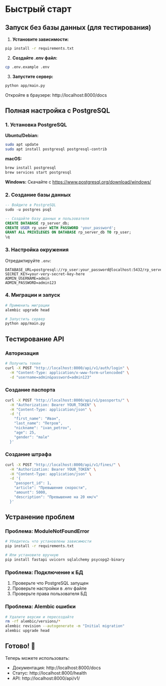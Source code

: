 # Быстрый старт

## Запуск без базы данных (для тестирования)

1. **Установите зависимости:**
```bash
pip install -r requirements.txt
```

2. **Создайте .env файл:**
```bash
cp .env.example .env
```

3. **Запустите сервер:**
```bash
python app/main.py
```

Откройте в браузере: http://localhost:8000/docs

## Полная настройка с PostgreSQL

### 1. Установка PostgreSQL

**Ubuntu/Debian:**
```bash
sudo apt update
sudo apt install postgresql postgresql-contrib
```

**macOS:**
```bash
brew install postgresql
brew services start postgresql
```

**Windows:**
Скачайте с https://www.postgresql.org/download/windows/

### 2. Создание базы данных

```sql
-- Войдите в PostgreSQL
sudo -u postgres psql

-- Создайте базу данных и пользователя
CREATE DATABASE rp_server_db;
CREATE USER rp_user WITH PASSWORD 'your_password';
GRANT ALL PRIVILEGES ON DATABASE rp_server_db TO rp_user;
\q
```

### 3. Настройка окружения

Отредактируйте `.env`:
```env
DATABASE_URL=postgresql://rp_user:your_password@localhost:5432/rp_server_db
SECRET_KEY=your-very-secret-key-here
ADMIN_USERNAME=admin
ADMIN_PASSWORD=admin123
```

### 4. Миграции и запуск

```bash
# Применить миграции
alembic upgrade head

# Запустить сервер
python app/main.py
```

## Тестирование API

### Авторизация

```bash
# Получить токен
curl -X POST "http://localhost:8000/api/v1/auth/login" \
  -H "Content-Type: application/x-www-form-urlencoded" \
  -d "username=admin&password=admin123"
```

### Создание паспорта

```bash
curl -X POST "http://localhost:8000/api/v1/passports/" \
  -H "Authorization: Bearer YOUR_TOKEN" \
  -H "Content-Type: application/json" \
  -d '{
    "first_name": "Иван",
    "last_name": "Петров", 
    "nickname": "ivan_petrov",
    "age": 25,
    "gender": "male"
  }'
```

### Создание штрафа

```bash
curl -X POST "http://localhost:8000/api/v1/fines/" \
  -H "Authorization: Bearer YOUR_TOKEN" \
  -H "Content-Type: application/json" \
  -d '{
    "passport_id": 1,
    "article": "Превышение скорости",
    "amount": 5000,
    "description": "Превышение на 20 км/ч"
  }'
```

## Устранение проблем

### Проблема: ModuleNotFoundError

```bash
# Убедитесь что установлены зависимости
pip install -r requirements.txt

# Или установите вручную
pip install fastapi uvicorn sqlalchemy psycopg2-binary
```

### Проблема: Подключение к БД

1. Проверьте что PostgreSQL запущен
2. Проверьте настройки в .env файле
3. Проверьте права пользователя БД

### Проблема: Alembic ошибки

```bash
# Удалите версии и пересоздайте
rm -rf alembic/versions/*
alembic revision --autogenerate -m "Initial migration"
alembic upgrade head
```

## Готово! 🎉

Теперь можете использовать:
- Документация: http://localhost:8000/docs
- Статус: http://localhost:8000/health
- API: http://localhost:8000/api/v1/